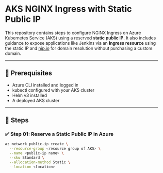 # AKS NGINX Ingress with Static Public IP

This repository contains steps to configure NGINX Ingress on Azure Kubernetes Service (AKS) using a reserved **static public IP**. It also includes guidance to expose applications like Jenkins via an **Ingress resource** using the static IP and [nip.io](https://nip.io/) for domain resolution without purchasing a custom domain.

---

## 🔧 Prerequisites

- Azure CLI installed and logged in
- kubectl configured with your AKS cluster
- Helm v3 installed
- A deployed AKS cluster

---

## 🚀 Steps

### ✅ Step 01: Reserve a Static Public IP in Azure

```bash
az network public-ip create \
  --resource-group <resource group of AKS> \
  --name <public-ip name> \
  --sku Standard \
  --allocation-method Static \
  --location <location>
